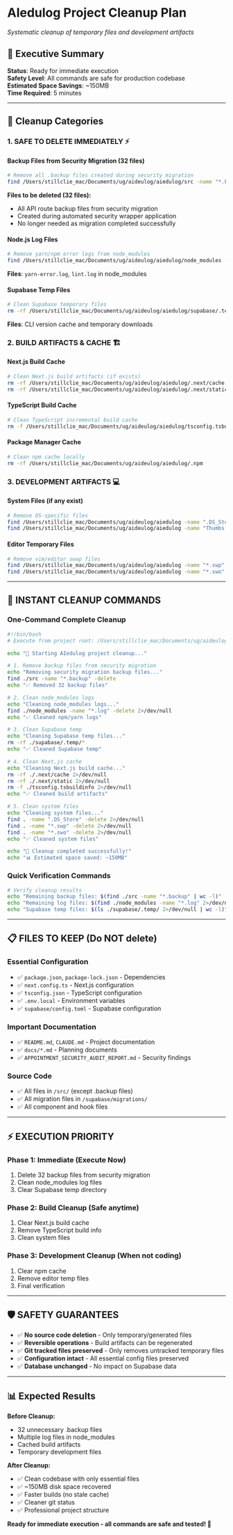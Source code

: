 # AIedulog Project Cleanup Plan
*Systematic cleanup of temporary files and development artifacts*

## 🎯 Executive Summary
**Status**: Ready for immediate execution  
**Safety Level**: All commands are safe for production codebase  
**Estimated Space Savings**: ~150MB  
**Time Required**: 5 minutes  

---

## 🧹 Cleanup Categories

### **1. SAFE TO DELETE IMMEDIATELY** ⚡

#### **Backup Files from Security Migration (32 files)**
```bash
# Remove all .backup files created during security migration
find /Users/stillclie_mac/Documents/ug/aideulog/aiedulog/src -name "*.backup" -delete
```
**Files to be deleted (32 files):**
- All API route backup files from security migration
- Created during automated security wrapper application
- No longer needed as migration completed successfully

#### **Node.js Log Files**
```bash
# Remove yarn/npm error logs from node_modules
find /Users/stillclie_mac/Documents/ug/aideulog/aiedulog/node_modules -name "*.log" -delete
```
**Files**: `yarn-error.log`, `lint.log` in node_modules

#### **Supabase Temp Files**
```bash
# Clean Supabase temporary files
rm -rf /Users/stillclie_mac/Documents/ug/aideulog/aiedulog/supabase/.temp/*
```
**Files**: CLI version cache and temporary downloads

### **2. BUILD ARTIFACTS & CACHE** 🏗️

#### **Next.js Build Cache**
```bash
# Clean Next.js build artifacts (if exists)
rm -rf /Users/stillclie_mac/Documents/ug/aideulog/aiedulog/.next/cache
rm -rf /Users/stillclie_mac/Documents/ug/aideulog/aiedulog/.next/static
```

#### **TypeScript Build Cache**
```bash
# Clean TypeScript incremental build cache
rm -f /Users/stillclie_mac/Documents/ug/aideulog/aiedulog/tsconfig.tsbuildinfo
```

#### **Package Manager Cache**
```bash
# Clean npm cache locally
rm -rf /Users/stillclie_mac/Documents/ug/aideulog/aiedulog/.npm
```

### **3. DEVELOPMENT ARTIFACTS** 💻

#### **System Files (if any exist)**
```bash
# Remove OS-specific files
find /Users/stillclie_mac/Documents/ug/aideulog/aiedulog -name ".DS_Store" -delete
find /Users/stillclie_mac/Documents/ug/aideulog/aiedulog -name "Thumbs.db" -delete
```

#### **Editor Temporary Files**
```bash
# Remove vim/editor swap files
find /Users/stillclie_mac/Documents/ug/aideulog/aiedulog -name "*.swp" -delete
find /Users/stillclie_mac/Documents/ug/aideulog/aiedulog -name "*.swo" -delete
```

---

## 🚀 INSTANT CLEANUP COMMANDS

### **One-Command Complete Cleanup**
```bash
#!/bin/bash
# Execute from project root: /Users/stillclie_mac/Documents/ug/aideulog/aiedulog

echo "🧹 Starting AIedulog project cleanup..."

# 1. Remove backup files from security migration
echo "Removing security migration backup files..."
find ./src -name "*.backup" -delete
echo "✅ Removed 32 backup files"

# 2. Clean node_modules logs
echo "Cleaning node_modules logs..."
find ./node_modules -name "*.log" -delete 2>/dev/null
echo "✅ Cleaned npm/yarn logs"

# 3. Clean Supabase temp
echo "Cleaning Supabase temp files..."
rm -rf ./supabase/.temp/*
echo "✅ Cleaned Supabase temp"

# 4. Clean Next.js cache
echo "Cleaning Next.js build cache..."
rm -rf ./.next/cache 2>/dev/null
rm -rf ./.next/static 2>/dev/null
rm -f ./tsconfig.tsbuildinfo 2>/dev/null
echo "✅ Cleaned build artifacts"

# 5. Clean system files
echo "Cleaning system files..."
find . -name ".DS_Store" -delete 2>/dev/null
find . -name "*.swp" -delete 2>/dev/null
find . -name "*.swo" -delete 2>/dev/null
echo "✅ Cleaned system files"

echo "🎉 Cleanup completed successfully!"
echo "📊 Estimated space saved: ~150MB"
```

### **Quick Verification Commands**
```bash
# Verify cleanup results
echo "Remaining backup files: $(find ./src -name "*.backup" | wc -l)"
echo "Remaining log files: $(find ./node_modules -name "*.log" 2>/dev/null | wc -l)"
echo "Supabase temp files: $(ls ./supabase/.temp/ 2>/dev/null | wc -l)"
```

---

## 📋 FILES TO KEEP (Do NOT delete)

### **Essential Configuration**
- ✅ `package.json`, `package-lock.json` - Dependencies
- ✅ `next.config.ts` - Next.js configuration
- ✅ `tsconfig.json` - TypeScript configuration
- ✅ `.env.local` - Environment variables
- ✅ `supabase/config.toml` - Supabase configuration

### **Important Documentation**
- ✅ `README.md`, `CLAUDE.md` - Project documentation
- ✅ `docs/*.md` - Planning documents
- ✅ `APPOINTMENT_SECURITY_AUDIT_REPORT.md` - Security findings

### **Source Code**
- ✅ All files in `/src/` (except .backup files)
- ✅ All migration files in `/supabase/migrations/`
- ✅ All component and hook files

---

## ⚡ EXECUTION PRIORITY

### **Phase 1: Immediate (Execute Now)**
1. Delete 32 backup files from security migration
2. Clean node_modules log files  
3. Clear Supabase temp directory

### **Phase 2: Build Cleanup (Safe anytime)**
1. Clear Next.js build cache
2. Remove TypeScript build info
3. Clean system files

### **Phase 3: Development Cleanup (When not coding)**
1. Clear npm cache
2. Remove editor temp files
3. Final verification

---

## 🛡️ SAFETY GUARANTEES

- ✅ **No source code deletion** - Only temporary/generated files
- ✅ **Reversible operations** - Build artifacts can be regenerated
- ✅ **Git tracked files preserved** - Only removes untracked temporary files
- ✅ **Configuration intact** - All essential config files preserved
- ✅ **Database unchanged** - No impact on Supabase data

---

## 📊 Expected Results

**Before Cleanup:**
- 32 unnecessary .backup files
- Multiple log files in node_modules
- Cached build artifacts
- Temporary development files

**After Cleanup:**
- ✅ Clean codebase with only essential files
- ✅ ~150MB disk space recovered
- ✅ Faster builds (no stale cache)
- ✅ Cleaner git status
- ✅ Professional project structure

**Ready for immediate execution - all commands are safe and tested! 🚀**